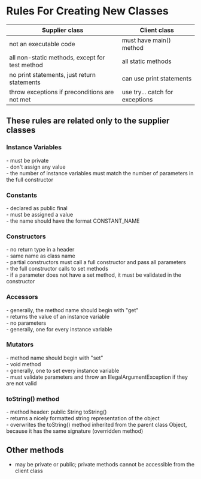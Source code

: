 # Rules For Creating New Classes 

| **Supplier class** | **Client class** |
| --- | --- |
| not an executable code | must have main() method |
| all non-static methods, except for test method | all static methods |
| no print statements, just return statements | can use print statements |
| throw exceptions if preconditions are not met | use try... catch for exceptions |

## These rules are related only to the supplier classes

### Instance Variables

\- must be private  
\- don't assign any value  
\- the number of instance variables must match the number of parameters in the full constructor  

### Constants

\- declared as public final  
\- must be assigned a value  
\- the name should have the format CONSTANT_NAME 

### Constructors  

\- no return type in a header  
\- same name as class name  
\- partial constructors must call a full constructor and pass all parameters  
\- the full constructor calls to set methods  
\- if a parameter does not have a set method, it must be validated in the constructor  

### Accessors 

\- generally, the method name should begin with "get"  
\- returns the value of an instance variable  
\- no parameters  
\- generally, one for every instance variable  

### Mutators  

\- method name should begin with "set"  
\- void method  
\- generally, one to set every instance variable  
\- must validate parameters and throw an IllegalArgumentException if they are not valid  

### toString() method  

\- method header: public String toString()  
\- returns a nicely formatted string representation of the object  
\- overwrites the toString() method inherited from the parent class Object, because it has the same signature (overridden method)

## Other methods

- may be private or public; private methods cannot be accessible from the client class
